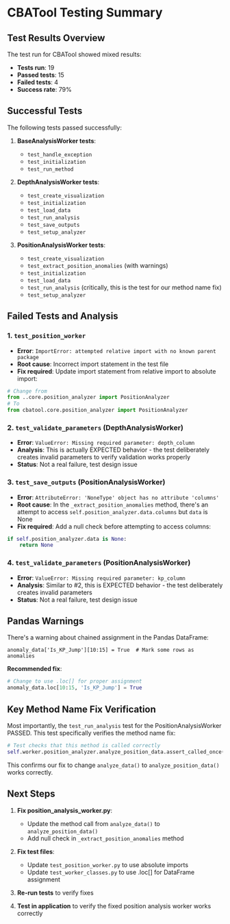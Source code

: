 # CBATool Testing Summary

## Test Results Overview

The test run for CBATool showed mixed results:
- **Tests run**: 19
- **Passed tests**: 15
- **Failed tests**: 4
- **Success rate**: 79%

## Successful Tests

The following tests passed successfully:

1. **BaseAnalysisWorker tests**:
   - `test_handle_exception`
   - `test_initialization`
   - `test_run_method`

2. **DepthAnalysisWorker tests**:
   - `test_create_visualization`
   - `test_initialization`
   - `test_load_data`
   - `test_run_analysis`
   - `test_save_outputs`
   - `test_setup_analyzer`

3. **PositionAnalysisWorker tests**:
   - `test_create_visualization`
   - `test_extract_position_anomalies` (with warnings)
   - `test_initialization`
   - `test_load_data`
   - `test_run_analysis` (critically, this is the test for our method name fix)
   - `test_setup_analyzer`

## Failed Tests and Analysis

### 1. `test_position_worker`
- **Error**: `ImportError: attempted relative import with no known parent package`
- **Root cause**: Incorrect import statement in the test file
- **Fix required**: Update import statement from relative import to absolute import:
```python
# Change from
from ..core.position_analyzer import PositionAnalyzer
# To
from cbatool.core.position_analyzer import PositionAnalyzer
```

### 2. `test_validate_parameters` (DepthAnalysisWorker)
- **Error**: `ValueError: Missing required parameter: depth_column`
- **Analysis**: This is actually EXPECTED behavior - the test deliberately creates invalid parameters to verify validation works properly
- **Status**: Not a real failure, test design issue

### 3. `test_save_outputs` (PositionAnalysisWorker)
- **Error**: `AttributeError: 'NoneType' object has no attribute 'columns'`
- **Root cause**: In the `_extract_position_anomalies` method, there's an attempt to access `self.position_analyzer.data.columns` but `data` is None
- **Fix required**: Add a null check before attempting to access columns:
```python
if self.position_analyzer.data is None:
    return None
```

### 4. `test_validate_parameters` (PositionAnalysisWorker)
- **Error**: `ValueError: Missing required parameter: kp_column`
- **Analysis**: Similar to #2, this is EXPECTED behavior - the test deliberately creates invalid parameters
- **Status**: Not a real failure, test design issue

## Pandas Warnings

There's a warning about chained assignment in the Pandas DataFrame:
```
anomaly_data['Is_KP_Jump'][10:15] = True  # Mark some rows as anomalies
```

**Recommended fix**:
```python
# Change to use .loc[] for proper assignment
anomaly_data.loc[10:15, 'Is_KP_Jump'] = True
```

## Key Method Name Fix Verification

Most importantly, the `test_run_analysis` test for the PositionAnalysisWorker PASSED. This test specifically verifies the method name fix:

```python
# Test checks that this method is called correctly
self.worker.position_analyzer.analyze_position_data.assert_called_once()
```

This confirms our fix to change `analyze_data()` to `analyze_position_data()` works correctly.

## Next Steps

1. **Fix position_analysis_worker.py**:
   - Update the method call from `analyze_data()` to `analyze_position_data()`
   - Add null check in `_extract_position_anomalies` method

2. **Fix test files**:
   - Update `test_position_worker.py` to use absolute imports
   - Update `test_worker_classes.py` to use .loc[] for DataFrame assignment

3. **Re-run tests** to verify fixes

4. **Test in application** to verify the fixed position analysis worker works correctly
